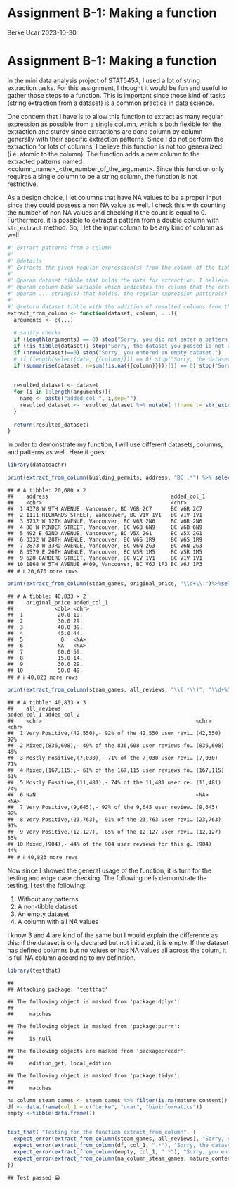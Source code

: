 Assignment B-1: Making a function
================
Berke Ucar
2023-10-30

# Assignment B-1: Making a function

In the mini data analysis project of STAT545A, I used a lot of string
extraction tasks. For this assignment, I thought it would be fun and
useful to gather those steps to a function. This is important since
those kind of tasks (string extraction from a dataset) is a common
practice in data science.

One concern that I have is to allow this function to extract as many
regular expression as possible from a single column, which is both
flexible for the extraction and sturdy since extractions are done column
by column generally with their specific extraction patterns. Since I do
not perform the extraction for lots of columns, I believe this function
is not too generalized (i.e. atomic to the column). The function adds a
new column to the extracted patterns named
<column_name>\_<the_number_of_the_argument>. Since this function only
requires a single column to be a string column, the function is not
restrictive.

As a design choice, I let columns that have NA values to be a proper
input since they could possess a non NA value as well. I check this with
counting the number of non NA values and checking if the count is equal
to 0. Furthermore, it is possible to extract a pattern from a double
column with `str_extract` method. So, I let the input column to be any
kind of column as well.

``` r
#' Extract patterns from a column
#' 
#' @details 
#' Extracts the given regular expression(s) from the column of the tibble and makes a new column or new columns out of extraction(s). The column of extraction can be any type of column since str_extract allows extraction on every data type and returns a string as a result. This function returns the resulted tibble.
#' 
#' @param dataset tibble that holds the data for extraction. I believe "dataset" represents the input well since user needs to use a tibble that represents a dataset.
#' @param column base variable which indicates the column that the extraction will be performed on. The reason I named this "column" is that user can specify only one column and column is explanatory for that case
#' @param ... string(s) that hold(s) the regular expression pattern(s) for the extraction. Since user can specify different patterns for the column, I chose ellipsis for these parameters.
#'
#' @return dataset tibble with the addition of resulted columns from the extraction
extract_from_column <- function(dataset, column, ...){
  arguments <- c(...)
  
  # sanity checks
  if (length(arguments) == 0) stop("Sorry, you did not enter a pattern or patterns.")
  if (!is_tibble(dataset)) stop("Sorry, the dataset you passed is not a tibble, it is: ", class(dataset))
  if (nrow(dataset)==0) stop("Sorry, you entered an empty dataset.")
  # if (length(select(data, {{column}})) == 0) stop("Sorry, the dataset that you provided does not have a column")
  if (summarise(dataset, n=sum(!is.na({{column}})))[1] == 0) stop("Sorry, you entered a full NA column.")
  
  
  resulted_dataset <- dataset
  for (i in 1:length(arguments)){
    name <- paste("added_col_", i,sep="")
    resulted_dataset <- resulted_dataset %>% mutate( !!name := str_extract(pattern=arguments[i], string={{column}}))
  }
  
  return(resulted_dataset)
}
```

In order to demonstrate my function, I will use different datasets,
columns, and patterns as well. Here it goes:

``` r
library(datateachr)

print(extract_from_column(building_permits, address, "BC .*") %>% select(address, added_col_1)) # basic usage, extract a pattern from a string column. I only show the extracted column and the resource column here for the sake of the reader.
```

    ## # A tibble: 20,680 × 2
    ##    address                                       added_col_1
    ##    <chr>                                         <chr>      
    ##  1 4378 W 9TH AVENUE, Vancouver, BC V6R 2C7      BC V6R 2C7 
    ##  2 1111 RICHARDS STREET, Vancouver, BC V1V 1V1   BC V1V 1V1 
    ##  3 3732 W 12TH AVENUE, Vancouver, BC V6R 2N6     BC V6R 2N6 
    ##  4 88 W PENDER STREET, Vancouver, BC V6B 6N9     BC V6B 6N9 
    ##  5 492 E 62ND AVENUE, Vancouver, BC V5X 2G1      BC V5X 2G1 
    ##  6 3332 W 28TH AVENUE, Vancouver, BC V6S 1R9     BC V6S 1R9 
    ##  7 2873 W 33RD AVENUE, Vancouver, BC V6N 2G3     BC V6N 2G3 
    ##  8 3579 E 26TH AVENUE, Vancouver, BC V5R 1M5     BC V5R 1M5 
    ##  9 620 CARDERO STREET, Vancouver, BC V1V 1V1     BC V1V 1V1 
    ## 10 1868 W 5TH AVENUE #409, Vancouver, BC V6J 1P3 BC V6J 1P3 
    ## # ℹ 20,670 more rows

``` r
print(extract_from_column(steam_games, original_price, "\\d+\\.")%>%select(original_price, added_col_1)) # extraction of the decimal part of a double column, I only show the extracted column and the resource column here for the sake of the reader. !!! For this method since 0 is 0 in double as well, it cannot find the . hence it cannot extract the pattern
```

    ## # A tibble: 40,833 × 2
    ##    original_price added_col_1
    ##             <dbl> <chr>      
    ##  1           20.0 19.        
    ##  2           30.0 29.        
    ##  3           40.0 39.        
    ##  4           45.0 44.        
    ##  5            0   <NA>       
    ##  6           NA   <NA>       
    ##  7           60.0 59.        
    ##  8           15.0 14.        
    ##  9           30.0 29.        
    ## 10           50.0 49.        
    ## # ℹ 40,823 more rows

``` r
print(extract_from_column(steam_games, all_reviews, "\\(.*\\)", "\\d+%")%>%select(all_reviews, added_col_1, added_col_2)) # extraction of the multiple parts of a string column, I only show the extracted columns and the resource column here for the sake of the reader.
```

    ## # A tibble: 40,833 × 3
    ##    all_reviews                                           added_col_1 added_col_2
    ##    <chr>                                                 <chr>       <chr>      
    ##  1 Very Positive,(42,550),- 92% of the 42,550 user revi… (42,550)    92%        
    ##  2 Mixed,(836,608),- 49% of the 836,608 user reviews fo… (836,608)   49%        
    ##  3 Mostly Positive,(7,030),- 71% of the 7,030 user revi… (7,030)     71%        
    ##  4 Mixed,(167,115),- 61% of the 167,115 user reviews fo… (167,115)   61%        
    ##  5 Mostly Positive,(11,481),- 74% of the 11,481 user re… (11,481)    74%        
    ##  6 NaN                                                   <NA>        <NA>       
    ##  7 Very Positive,(9,645),- 92% of the 9,645 user review… (9,645)     92%        
    ##  8 Very Positive,(23,763),- 91% of the 23,763 user revi… (23,763)    91%        
    ##  9 Very Positive,(12,127),- 85% of the 12,127 user revi… (12,127)    85%        
    ## 10 Mixed,(904),- 44% of the 904 user reviews for this g… (904)       44%        
    ## # ℹ 40,823 more rows

Now since I showed the general usage of the function, it is turn for the
testing and edge case checking. The following cells demonstrate the
testing. I test the following:

1.  Without any patterns
2.  A non-tibble dataset
3.  An empty dataset
4.  A column with all NA values

I know 3 and 4 are kind of the same but I would explain the difference
as this: if the dataset is only declared but not initiated, it is empty.
If the dataset has defined columns but no values or has NA values all
across the colum, it is full NA column according to my definition.

``` r
library(testthat)
```

    ## 
    ## Attaching package: 'testthat'

    ## The following object is masked from 'package:dplyr':
    ## 
    ##     matches

    ## The following object is masked from 'package:purrr':
    ## 
    ##     is_null

    ## The following objects are masked from 'package:readr':
    ## 
    ##     edition_get, local_edition

    ## The following object is masked from 'package:tidyr':
    ## 
    ##     matches

``` r
na_column_steam_games <- steam_games %>% filter(is.na(mature_content))
df <- data.frame(col_1 = c("berke", "ucar", "bioinformatics"))
empty <-tibble(data.frame())


test_that( "Testing for the function extract_from_column", {
  expect_error(extract_from_column(steam_games, all_reviews), "Sorry, you did not enter a pattern or patterns.")
  expect_error(extract_from_column(df, col_1, ".*"), "Sorry, the dataset you passed is not a tibble, it is:")
  expect_error(extract_from_column(empty, col_1, ".*"), "Sorry, you entered an empty dataset.")
  expect_error(extract_from_column(na_column_steam_games, mature_content, ".*"), "Sorry, you entered a full NA column.")
})
```

    ## Test passed 😀
